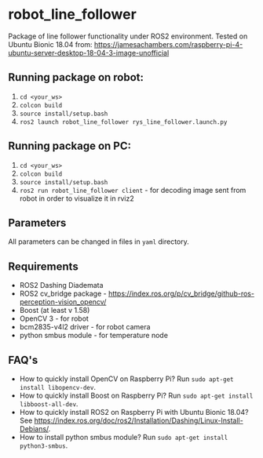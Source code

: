 # robot_line_follower
Package of line follower functionality under ROS2 environment. Tested on Ubuntu Bionic 18.04 from: https://jamesachambers.com/raspberry-pi-4-ubuntu-server-desktop-18-04-3-image-unofficial

## Running package on robot: 
1. `cd <your_ws>` 
2. `colcon build` 
3. `source install/setup.bash` 
4. `ros2 launch robot_line_follower rys_line_follower.launch.py` 

## Running package on PC: 
1. `cd <your_ws>` 
2. `colcon build` 
3. `source install/setup.bash` 
4. `ros2 run robot_line_follower client` - for decoding image sent from robot in order to visualize it in rviz2

## Parameters
All parameters can be changed in files in `yaml` directory.

## Requirements
* ROS2 Dashing Diademata
* ROS2 cv_bridge package - https://index.ros.org/p/cv_bridge/github-ros-perception-vision_opencv/
* Boost (at least v 1.58)  
* OpenCV 3 - for robot
* bcm2835-v4l2 driver - for robot camera
* python smbus module - for temperature node

## FAQ's
* How to quickly install OpenCV on Raspberry Pi? Run `sudo apt-get install libopencv-dev`.
* How to quickly install Boost on Raspberry Pi? Run `sudo apt-get install libboost-all-dev`.
* How to quickly install ROS2 on Raspberry Pi with Ubuntu Bionic 18.04? See https://index.ros.org/doc/ros2/Installation/Dashing/Linux-Install-Debians/.
* How to install python smbus module? Run `sudo apt-get install python3-smbus`. 
